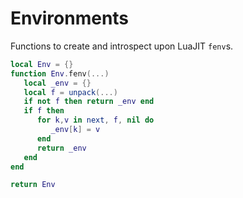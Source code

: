 
# Environments


  Functions to create and introspect upon LuaJIT `fenv`s\.


```lua
local Env = {}
function Env.fenv(...)
   local _env = {}
   local f = unpack(...)
   if not f then return _env end
   if f then
      for k,v in next, f, nil do
         _env[k] = v
      end
      return _env
   end
end
```

```lua
return Env
```
